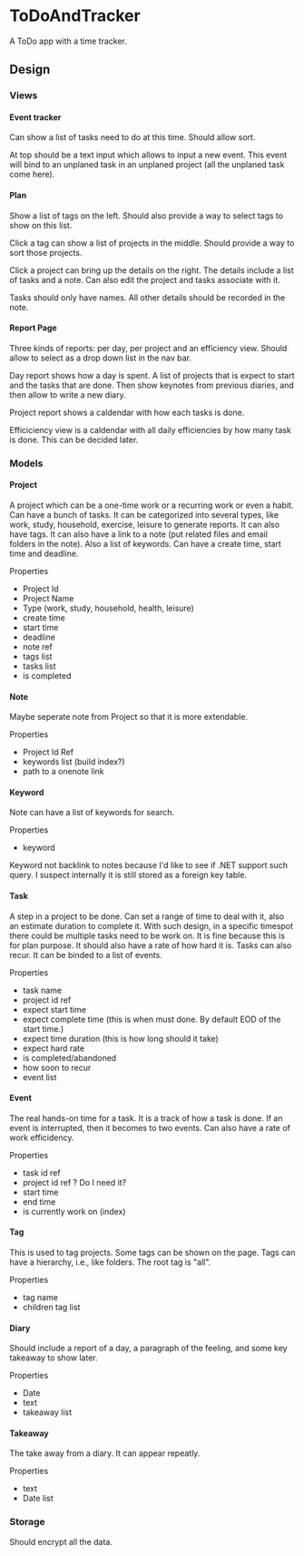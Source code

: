 # ToDoAndTracker

A ToDo app with a time tracker.

## Design

### Views

#### Event tracker

Can show a list of tasks need to do at this time. Should allow sort.

At top should be a text input which allows to input a new event. This event will bind to an unplaned task in an unplaned project (all the unplaned task come here).

#### Plan

Show a list of tags on the left. Should also provide a way to select tags to show on this list.

Click a tag can show a list of projects in the middle. Should provide a way to sort those projects.

Click a project can bring up the details on the right. The details include a list of tasks and a note. Can also edit the project and tasks associate with it.

Tasks should only have names. All other details should be recorded in the note.

#### Report Page

Three kinds of reports: per day, per project and an efficiency view. Should allow to select as a drop down list in the nav bar.

Day report shows how a day is spent. A list of projects that is expect to start and the tasks that are done. Then show keynotes from previous diaries, and then allow to write a new diary.

Project report shows a caldendar with how each tasks is done.

Efficiciency view is a caldendar with all daily efficiencies by how many task is done. This can be decided later.

### Models

#### Project

A project which can be a one-time work or a recurring work or even a habit. Can have a bunch of tasks. It can be categorized into several types, like work, study, household, exercise, leisure to generate reports. It can also have tags. It can also have a link to a note (put related files and email folders in the note). Also a list of keywords. Can have a create time, start time and deadline.

Properties

- Project Id
- Project Name
- Type (work, study, household, health, leisure)
- create time
- start time
- deadline
- note ref
- tags list
- tasks list
- is completed

#### Note

Maybe seperate note from Project so that it is more extendable.

Properties

- Project Id Ref
- keywords list (build index?)
- path to a onenote link

#### Keyword

Note can have a list of keywords for search.

Properties

- keyword

Keyword not backlink to notes because I'd like to see if .NET support such query. I suspect internally it is still stored as a foreign key table.

#### Task

A step in a project to be done. Can set a range of time to deal with it, also an estimate duration to complete it. With such design, in a specific timespot there could be multiple tasks need to be work on. It is fine because this is for plan purpose. It should also have a rate of how hard it is. Tasks can also recur. It can be binded to a list of events.

Properties

- task name
- project id ref
- expect start time
- expect complete time (this is when must done. By default EOD of the start time.)
- expect time duration (this is how long should it take)
- expect hard rate
- is completed/abandoned
- how soon to recur
- event list

#### Event

The real hands-on time for a task. It is a track of how a task is done. If an event is interrupted, then it becomes to two events. Can also have a rate of work efficidency.

Properties

- task id ref
- project id ref ? Do I need it?
- start time
- end time
- is currently work on (index)

#### Tag

This is used to tag projects. Some tags can be shown on the page. Tags can have a hierarchy, i.e., like folders. The root tag is "all".

Properties

- tag name
- children tag list

#### Diary

Should include a report of a day, a paragraph of the feeling, and some key takeaway to show later.

Properties

- Date
- text
- takeaway list

#### Takeaway

The take away from a diary. It can appear repeatly.

Properties

- text
- Date list

### Storage

Should encrypt all the data.
